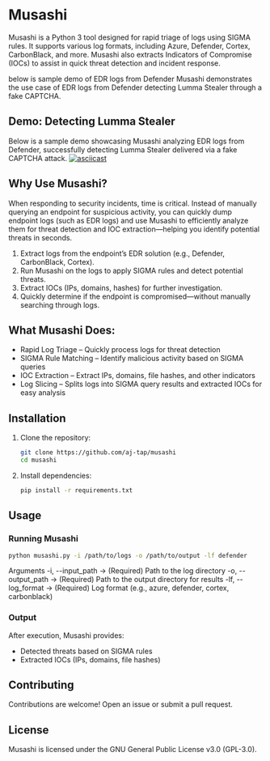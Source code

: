 # Musashi  

Musashi is a Python 3 tool designed for rapid triage of logs using SIGMA rules. It supports various log formats, including Azure, Defender, Cortex, CarbonBlack, and more. Musashi also extracts Indicators of Compromise (IOCs) to assist in quick threat detection and incident response.

below is sample demo of EDR logs from Defender Musashi demonstrates the use case of EDR logs from Defender detecting Lumma Stealer through a fake CAPTCHA.

## Demo: Detecting Lumma Stealer
Below is a sample demo showcasing Musashi analyzing EDR logs from Defender, successfully detecting Lumma Stealer delivered via a fake CAPTCHA attack.
[![asciicast](https://asciinema.org/a/JjkU9hEM6xW40SqCgWuTi8YAb.svg)](https://asciinema.org/a/JjkU9hEM6xW40SqCgWuTi8YAb)

## Why Use Musashi?
When responding to security incidents, time is critical. Instead of manually querying an endpoint for suspicious activity, you can quickly dump endpoint logs (such as EDR logs) and use Musashi to efficiently analyze them for threat detection and IOC extraction—helping you identify potential threats in seconds.

1. Extract logs from the endpoint’s EDR solution (e.g., Defender, CarbonBlack, Cortex).
2. Run Musashi on the logs to apply SIGMA rules and detect potential threats.
3. Extract IOCs (IPs, domains, hashes) for further investigation.
4. Quickly determine if the endpoint is compromised—without manually searching through logs.

## What Musashi Does:
- Rapid Log Triage – Quickly process logs for threat detection
- SIGMA Rule Matching – Identify malicious activity based on SIGMA queries
- IOC Extraction – Extract IPs, domains, file hashes, and other indicators
- Log Slicing – Splits logs into SIGMA query results and extracted IOCs for easy analysis

## Installation  

1. Clone the repository:  
   ```bash
   git clone https://github.com/aj-tap/musashi
   cd musashi
   ```  

2. Install dependencies:  
   ```bash
   pip install -r requirements.txt
   ```  

## Usage  

### Running Musashi  
```bash
python musashi.py -i /path/to/logs -o /path/to/output -lf defender
```  

Arguments
-i, --input_path → (Required) Path to the log directory
-o, --output_path → (Required) Path to the output directory for results
-lf, --log_format → (Required) Log format (e.g., azure, defender, cortex, carbonblack)

### Output
After execution, Musashi provides:
- Detected threats based on SIGMA rules
- Extracted IOCs (IPs, domains, file hashes)

## Contributing
Contributions are welcome! Open an issue or submit a pull request.


## License
Musashi is licensed under the GNU General Public License v3.0 (GPL-3.0).

